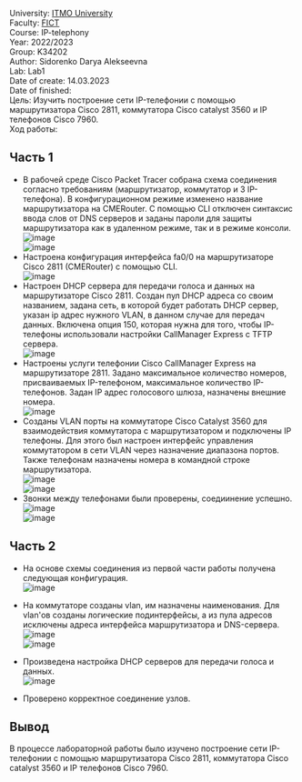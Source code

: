 University: [ITMO University](https://itmo.ru/ru/)\
Faculty: [FICT](https://fict.itmo.ru)\
Course: IP-telephony\
Year: 2022/2023\
Group: K34202\
Author: Sidorenko Darya Alekseevna\
Lab: Lab1\
Date of create: 14.03.2023\
Date of finished: \
Цель:
Изучить построение сети IP-телефонии с помощью маршрутизатора Cisco 2811, коммутатора Cisco catalyst 3560 и IP телефонов Cisco 7960. \
Ход работы:
## Часть 1
+ В рабочей среде Cisco Packet Tracer собрана схема соединения согласно требованиям (маршрутизатор, коммутатор и 3 IP-телефона). В конфигурационном режиме изменено название маршрутизатора на CMERouter. С помощью CLI отключен синтаксис ввода слов от DNS серверов и заданы пароли для защиты маршрутизатора как в удаленном режиме, так и в режиме консоли.
![image](https://user-images.githubusercontent.com/80837580/226118753-5026251a-8646-45e7-bc3e-bcaed7236574.png)\
![image](https://user-images.githubusercontent.com/80837580/226118435-b9e2e3b2-ebf8-46b5-9e0b-6ff3b2c182ae.png)
+ Настроена конфигурация интерфейса fa0/0 на маршрутизаторе Cisco 2811 (CMERouter) с помощью CLI.\
![image](https://user-images.githubusercontent.com/80837580/226118536-093a9d4e-8160-469b-9710-e92b824e839d.png)
+ Настроен DHCP сервера для передачи голоса и данных на маршрутизаторе Cisco 2811. Создан пул DHCP адреса со своим названием, задана сеть, в которой будет работать DHCP сервер, указан ip адрес нужного VLAN, в данном случае для передач данных. Включена опция 150, которая нужна для того, чтобы IP-телефоны использовали настройки CallManager Express с TFTP сервера.\
![image](https://user-images.githubusercontent.com/80837580/226118690-51789456-4cb9-4e73-bd60-89a2d665810a.png)
+ Настроены услуги телефонии Cisco CallManager Express на маршрутизаторе 2811. Задано максимальное количество номеров, присваиваемых IP-телефоном, максимальное количество IP-телефонов. Задан IP адрес голосового шлюза, назначены внешние номера.\
![image](https://user-images.githubusercontent.com/80837580/226122742-0566a81a-814c-413a-9547-f0e79d8a729c.png)
+ Созданы VLAN порты на коммутаторе Cisco Catalyst 3560 для взаимодействия коммутатора с маршрутизатором и подключены IP телефоны. Для этого был настроен интерфейс управления коммутатором в сети VLAN через назначение диапазона портов. Также телефонам назначены номера в командной строке маршрутизатора.\
![image](https://user-images.githubusercontent.com/80837580/226125724-ef1b1f11-520b-4159-a0f6-b21d0983a8d3.png)\
![image](https://user-images.githubusercontent.com/80837580/226125817-5263bb27-9aa2-4963-b904-9f15c0ddd146.png)
+ Звонки между телефонами были проверены, соедиинение успешно.\
![image](https://user-images.githubusercontent.com/80837580/226125998-cbad159a-2cd5-4530-b8e8-feacbbc59ba6.png)\
![image](https://user-images.githubusercontent.com/80837580/226126055-401fc646-0315-4d92-9066-e07f1b648017.png)
## Часть 2
+ На основе схемы соединения из первой части работы получена следующая конфигурация.\
![image](https://user-images.githubusercontent.com/80837580/226127667-aefd2d1d-71a7-40b4-8f09-ce25c1a0315d.png)
+ На коммутаторе созданы vlan, им назначены наименования. Для vlan'ов созданы логические подинтерфейсы, а из пула адресов исключены адреса интерфейса маршрутизатора и DNS-сервера.\
![image](https://user-images.githubusercontent.com/80837580/226129080-f22688bb-dd2f-454a-9103-b70f121f38b0.png)\
![image](https://user-images.githubusercontent.com/80837580/226130086-21fac06b-ef71-4e03-9289-6f4730344c85.png)
+ Произведена настройка DHCP серверов для передачи голоса и данных.\
![image](https://user-images.githubusercontent.com/80837580/226130293-f2df3403-7b72-4bfd-a96d-9ca3cb3d15b1.png)

+ Проверено корректное соединение узлов. 
## Вывод
В процессе лабораторной работы было изучено построение сети IP-телефонии с помощью маршрутизатора Cisco 2811, коммутатора Cisco catalyst 3560 и IP телефонов Cisco 7960.
